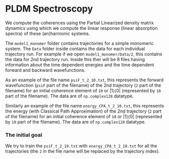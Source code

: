 # PLDM Spectroscopy

We compute the coherences using the Partial Linearized density matrix dynamics using which we compute the linear response (linear absorption spectra) of these (an)harmonic systems.

The `model1_monomer` folder contains trajectories for a simple monomeric system. The `Data` folder inside contains the data for each individual trajectory run. For example if we open `model1_monomer/Data/2`, this contains the data for 2nd trajectory run. Inside this ther will be 8 files having information about the time dependent energies and the time dependent forward and backward wavefunctions.

As an example of the file name `psiF_t_2_10.txt`, this represents the forward wavefunction (`psiF` part of the filename) of the 2nd trajectory (`2` part of the filename) for an initial coherence element of `10` or $|1⟩⟨0|$ (represented by `10` part of the filename). The data are of `np.complex128` datatype.

Similarly an example of the file name `energy_CPA_t_2_10.txt`, this represents the energy (with Classical Path Approximation) of the 2nd trajectory (`2` part of the filename) for an initial coherence element of `10` or $|1⟩⟨0|$ (represented by `10` part of the filename). The data are of `np.complex128` datatype.

### The initial goal
We try to train the `psiF_t_2_10.txt` with `energy_CPA_t_2_10.txt` for all the trajectories (the `2` in the file name will be replaced by the trajectory index).
